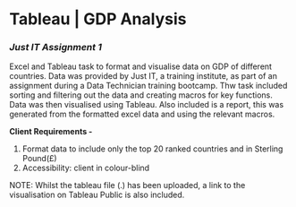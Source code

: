 # Tableau | GDP Analysis
###  *Just IT Assignment 1*
Excel and Tableau task to format and visualise data on GDP of different countries. Data was provided by Just IT, a training institute, as part of an assignment during a Data Technician training bootcamp. Thw task included sorting and filtering out the data and creating macros for key functions. Data was then visualised using Tableau. Also included is a report, this was generated from the formatted excel data and using the relevant macros.

**Client Requirements -**

  1. Format data to include only the top 20 ranked countries and in Sterling Pound(£)
  2. Accessibility: client in colour-blind

NOTE: Whilst the tableau file (.) has been uploaded, a link to the visualisation on Tableau Public is also included.
